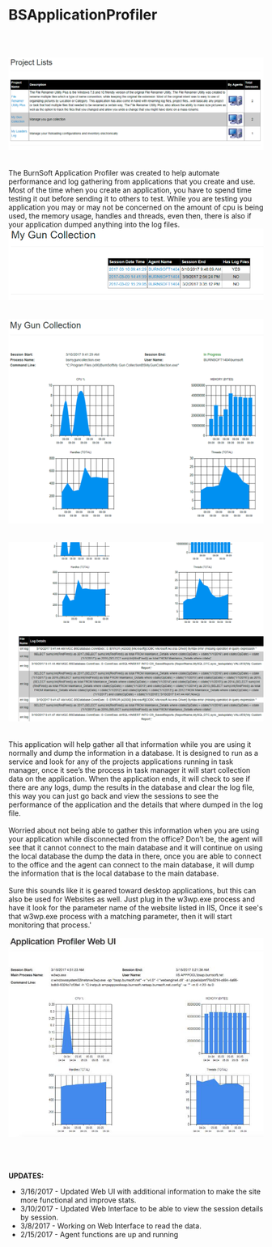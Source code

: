 # BSApplicationProfiler
<br/><br/>
<center>
<img src="https://github.com/burnsoftnet/BSApplicationProfiler/blob/master/screen_shots/Project_Lists.png?raw=true"></center><br/><br/>
The BurnSoft Application Profiler was created to help automate performance and log gathering from applications that you create and use.  Most of the time when you create an application, you have to spend time testing it out before sending it to others to test.  While you are testing you application you may or may not be concerned on the amount of cpu is being used, the memory usage, handles and threads, even then, there is also if your application dumped anything into the log files.  
<br/>
<center>
<img src="https://github.com/burnsoftnet/BSApplicationProfiler/blob/master/screen_shots/Session_Lists.png?raw=true"></center><br/><br/>
<center>
<img src="https://github.com/burnsoftnet/BSApplicationProfiler/blob/master/screen_shots/View_Session_in_progress.png?raw=true"></center><br/><br/>
<center>
<img src="https://github.com/burnsoftnet/BSApplicationProfiler/blob/master/screen_shots/View_Session_Details_with_Logs.png?raw=true"></center><br/>

<br/>
This application will help gather all that information while you are using it normally and dump the information in a database.  It is designed to run as a service and look for any of the projects applications running in task manager, once it see’s the process in task manager it will start collection data on the application.  When the application ends, it will check to see if there are any logs, dump the results in the database and clear the log file, this way you can just go back and view the sessions to see the performance of the application and the details that where dumped in the log file.  
<br/>
<br/>
Worried about not being able to gather this information when you are using  your application while disconnected from the office?  Don’t be, the agent will see that it cannot connect to the main database and it will continue on using the local database the dump the data in there, once you are able to connect to the office and the agent can connect to the main database, it will dump the information that is the local database to the main database. 
<br/>
<br/>
Sure this sounds like it is geared toward desktop applications, but this can also be used for Websites as well.  Just plug in the w3wp.exe process and have it look for the parameter name of the website listed in IIS, Once it see's that w3wp.exe process with a matching parameter, then it will start monitoring that process.'
<br/>
<br/>
<center>
<img src="https://github.com/burnsoftnet/BSApplicationProfiler/blob/master/screen_shots/WebSite_Sample_Session.png?raw=true"></center><br/>

<br/>
<br/>

<b>UPDATES:</b> <br/>
<ul>
<li>3/16/2017 - Updated Web UI with additional information to make the site more functional and improve stats.</li>
<li>3/10/2017 - Updated Web Interface to be able to view the session details by session.</li>
<li>3/8/2017 - Working on Web Interface to read the data.</li>
<li>2/15/2017 - Agent functions are up and running</li>
</ul>
<br/>
